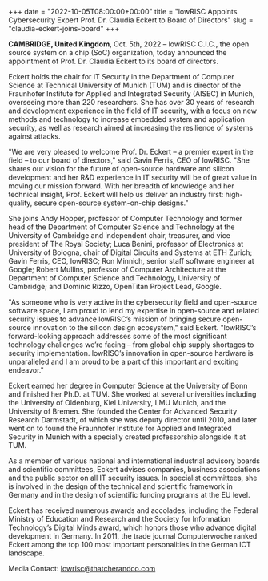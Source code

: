 +++
date = "2022-10-05T08:00:00+00:00"
title = "lowRISC Appoints Cybersecurity Expert Prof. Dr. Claudia Eckert to Board of Directors"
slug = "claudia-eckert-joins-board"
+++

**CAMBRIDGE, United Kingdom**, Oct. 5th, 2022 – lowRISC C.I.C., the open source system on a chip (SoC) organization, today announced the appointment of Prof. Dr. Claudia Eckert to its board of directors.

Eckert holds the chair for IT Security in the Department of Computer Science at Technical University of Munich (TUM) and is director of the Fraunhofer Institute for Applied and Integrated Security (AISEC) in Munich, overseeing more than 220 researchers. She has over 30 years of research and development experience in the field of IT security, with a focus on new methods and technology to increase embedded system and application security, as well as research aimed at increasing the resilience of systems against attacks.

"We are very pleased to welcome Prof. Dr. Eckert – a premier expert in the field – to our board of directors," said Gavin Ferris, CEO of lowRISC. "She shares our vision for the future of open-source hardware and silicon development and her R&D experience in IT security will be of great value in moving our mission forward. With her breadth of knowledge and her technical insight, Prof. Eckert will help us deliver an industry first: high-quality, secure open-source system-on-chip designs."

She joins Andy Hopper, professor of Computer Technology and former head of the Department of Computer Science and Technology at the University of Cambridge and independent chair, treasurer, and vice president of The Royal Society; Luca Benini, professor of Electronics at University of Bologna, chair of Digital Circuits and Systems at ETH Zurich; Gavin Ferris, CEO, lowRISC; Ron Minnich, senior staff software engineer at Google; Robert Mullins, professor of Computer Architecture at the Department of Computer Science and Technology, University of Cambridge; and Dominic Rizzo, OpenTitan Project Lead, Google.

"As someone who is very active in the cybersecurity field and open-source software space, I am proud to lend my expertise in open-source and related security issues to advance lowRISC’s mission of bringing secure open-source innovation to the silicon design ecosystem," said Eckert. "lowRISC’s forward-looking approach addresses some of the most significant technology challenges we’re facing – from global chip supply shortages to security implementation. lowRISC’s innovation in open-source hardware is unparalleled and I am proud to be a part of this important and exciting endeavor."

Eckert earned her degree in Computer Science at the University of Bonn and finished her Ph.D. at TUM. She worked at several universities including the University of Oldenburg, Kiel University, LMU Munich, and the University of Bremen. She founded the Center for Advanced Security Research Darmstadt, of which she was deputy director until 2010, and later went on to found the Fraunhofer Institute for Applied and Integrated Security in Munich with a specially created professorship alongside it at TUM.

As a member of various national and international industrial advisory boards and scientific committees, Eckert advises companies, business associations and the public sector on all IT security issues. In specialist committees, she is involved in the design of the technical and scientific framework in Germany and in the design of scientific funding programs at the EU level.

Eckert has received numerous awards and accolades, including the Federal Ministry of Education and Research and the Society for Information Technology’s Digital Minds award, which honors those who advance digital development in Germany. In 2011, the trade journal Computerwoche ranked Eckert among the top 100 most important personalities in the German ICT landscape.

Media Contact: [lowrisc@thatcherandco.com](mailto:lowrisc@thatcherandco.com)
